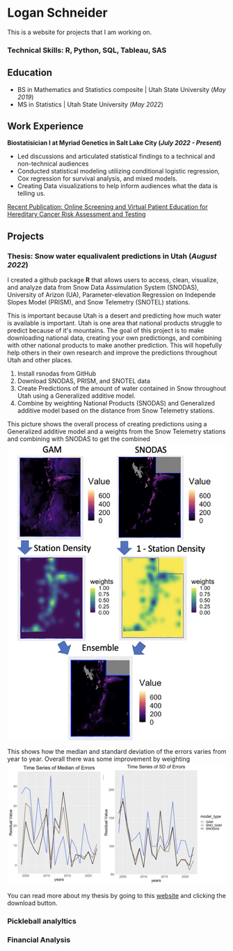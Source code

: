 # Logan Schneider
This is a website for projects that I am working on.


### Technical Skills: R, Python, SQL, Tableau, SAS

## Education
- BS in Mathematics and Statistics composite | Utah State University (_May 2019_)
- MS in Statistics | Utah State University (_May 2022_)

## Work Experience
**Biostatisician I at Myriad Genetics in Salt Lake City (_July 2022 - Present_)**
- Led discussions and articulated statistical findings to a technical and non-technical audiences
- Conducted statistical modeling utilizing conditional logistic regression, Cox regression for survival analysis, and mixed models.
- Creating Data visualizations to help inform audiences what the data is telling us.

[Recent Publication: Online Screening and Virtual Patient Education for Hereditary Cancer Risk Assessment and Testing](https://pubmed.ncbi.nlm.nih.gov/39637387/)


## Projects
### Thesis: Snow water equalivalent predictions in Utah (_August 2022_)

I created a github package **R** that allows users to access, clean, visualize, and analyze data from Snow Data Assimulation System (SNODAS), University of Arizon (UA), Parameter-elevation Regression on Independe Slopes Model (PRISM), and Snow Telemetry (SNOTEL) stations.

This is important because Utah is a desert and predicting how much water is available is important.  Utah is one area that national products struggle to predict because of it's mountains.  The goal of this project is to make downloading national data, creating your own predictiongs, and combining with other national products to make another prediction.  This will hopefully help others in their own research and improve the predictions throughout Utah and other places.

1. Install rsnodas from GitHub
2. Download SNODAS, PRISM, and SNOTEL data
3. Create Predictions of the amount of water contained in Snow throughout Utah using a Generalized additive model.
4. Combine by weighting National Products (SNODAS) and Generalized additive model based on the distance from Snow Telemetry stations.

This picture shows the overall process of creating predictions using a Generalized additive model and a weights from the Snow Telemetry stations and combining with SNODAS to get the combined
![Overall Process](/Assets/rsnodas_process.png)

This shows how the median and standard deviation of the errors varies from year to year. Overall there was some improvement by weighting 
![Caption](/Assets/Median_SD_Errors.png)

You can read more about my thesis by going to this [website](https://digitalcommons.usu.edu/etd2023/6/) and clicking the download button.

### Pickleball analyltics


### Financial Analysis
